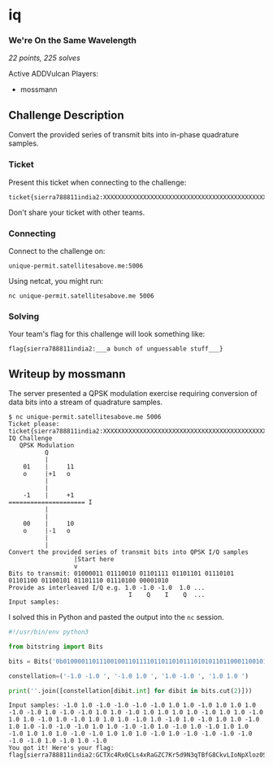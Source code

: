 # iq

### We're On the Same Wavelength

*22 points, 225 solves*

Active ADDVulcan Players:
- mossmann

## Challenge Description

Convert the provided series of transmit bits into in-phase quadrature samples.

### Ticket

Present this ticket when connecting to the challenge:
```
ticket{sierra788811india2:XXXXXXXXXXXXXXXXXXXXXXXXXXXXXXXXXXXXXXXXXXXXXXXXXXXXXXXXXXXXXXXXXX}
```
Don't share your ticket with other teams.

### Connecting

Connect to the challenge on:
```
unique-permit.satellitesabove.me:5006
```

Using netcat, you might run:
```
nc unique-permit.satellitesabove.me 5006
```

### Solving

Your team's flag for this challenge will look something like:
```
flag{sierra788811india2:___a bunch of unguessable stuff___} 
```

## Writeup by mossmann

The server presented a QPSK modulation exercise requiring conversion of data bits into a stream of quadrature samples.

```
$ nc unique-permit.satellitesabove.me 5006
Ticket please:
ticket{sierra788811india2:XXXXXXXXXXXXXXXXXXXXXXXXXXXXXXXXXXXXXXXXXXXXXXXXXXXXXXXXXXXXXXXXXX}
IQ Challenge
   QPSK Modulation
          Q
          |
    01    |     11
    o     |+1   o
          |
          |
    -1    |     +1
===================== I
          |
          |
    00    |     10
    o     |-1   o
          |
          |
Convert the provided series of transmit bits into QPSK I/Q samples
                  |Start here
                  v
Bits to transmit: 01000011 01110010 01101111 01101101 01110101 01101100 01100101 01101110 01110100 00001010
Provide as interleaved I/Q e.g. 1.0 -1.0 -1.0  1.0 ...
                                 I    Q    I    Q  ...
Input samples:
```

I solved this in Python and pasted the output into the `nc` session.

```python
#!/usr/bin/env python3

from bitstring import Bits

bits = Bits('0b01000011011100100110111101101101011101010110110001100101011011100111010000001010')

constellation=('-1.0 -1.0 ', '-1.0 1.0 ', '1.0 -1.0 ', '1.0 1.0 ')

print(''.join([constellation[dibit.int] for dibit in bits.cut(2)]))
```

```
Input samples: -1.0 1.0 -1.0 -1.0 -1.0 -1.0 1.0 1.0 -1.0 1.0 1.0 1.0 -1.0 -1.0 1.0 -1.0 -1.0 1.0 1.0 -1.0 1.0 1.0 1.0 1.0 -1.0 1.0 1.0 -1.0 1.0 1.0 -1.0 1.0 -1.0 1.0 1.0 1.0 -1.0 1.0 -1.0 1.0 -1.0 1.0 1.0 -1.0 1.0 1.0 -1.0 -1.0 -1.0 1.0 1.0 -1.0 -1.0 1.0 -1.0 1.0 -1.0 1.0 1.0 -1.0 1.0 1.0 1.0 -1.0 -1.0 1.0 1.0 1.0 -1.0 1.0 -1.0 -1.0 -1.0 -1.0 -1.0 -1.0 1.0 -1.0 1.0 -1.0
You got it! Here's your flag:
flag{sierra788811india2:GCTXc4Rx0CLs4xRaGZC7Kr5d9N3qTBfG8CkvLIoNpXloz0Sl2CLWsFgk_r4NxVQlQs7kpYCXKflqPbi7Nl4Y8SI}
```
